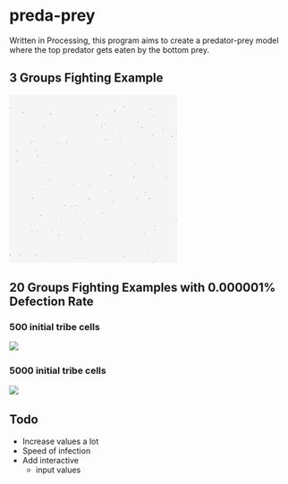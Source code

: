 # preda-prey
Written in Processing, this program aims to create a predator-prey model where the top predator gets eaten by the bottom prey.

## 3 Groups Fighting Example
![](/out/example.gif)

## 20 Groups Fighting Examples with 0.000001% Defection Rate
### 500 initial tribe cells
![](/out/example-20-1.gif)

### 5000 initial tribe cells
![](/out/example-20-2.gif)

## Todo
- Increase values a lot
- Speed of infection
- Add interactive
	+ input values